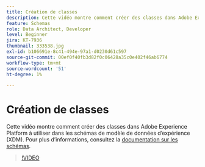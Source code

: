 ```yaml
---
title: Création de classes
description: Cette vidéo montre comment créer des classes dans Adobe Experience Platform à utiliser dans les schémas de modèle de données d’expérience (XDM).
feature: Schemas
role: Data Architect, Developer
level: Beginner
jira: KT-7936
thumbnail: 333538.jpg
exl-id: b106691e-8c41-494e-97a1-d0230d61c597
source-git-commit: 00ef0f40fb3d82f0c06428a35c0e402f46ab6774
workflow-type: tm+mt
source-wordcount: '51'
ht-degree: 1%

---
```


# Création de classes

Cette vidéo montre comment créer des classes dans Adobe Experience Platform à utiliser dans les schémas de modèle de données d’expérience (XDM). Pour plus d’informations, consultez la [documentation sur les schémas](https://experienceleague.adobe.com/docs/experience-platform/xdm/home.html?lang=fr).

>[!VIDEO](https://video.tv.adobe.com/v/333538?learn=on)
